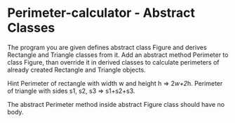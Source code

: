 # Perimeter-calculator - Abstract Classes
The program you are given defines abstract class Figure and derives Rectangle and Triangle classes from it.
Add an abstract method Perimeter to class Figure, than override it in derived classes to calculate perimeters of already created Rectangle and Triangle objects.

Hint
Perimeter of rectangle with width w and height h => 2*w+2*h.
Perimeter of triangle with sides s1, s2, s3 => s1+s2+s3.

The abstract Perimeter method inside abstract Figure class should have no body.

